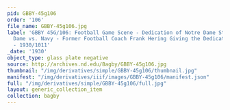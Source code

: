 ```yaml
---
pid: GBBY-45g106
order: '106'
file_name: GBBY-45g106.jpg
label: 'GBBY 45G/106: Football Game Scene - Dedication of Notre Dame Stadium, Notre
  Dame vs. Navy - Former Football Coach Frank Hering Giving the Dedication Address
  - 1930/1011'
_date: '1930'
object_type: glass plate negative
source: http://archives.nd.edu/Bagby/GBBY-45g106.jpg
thumbnail: "/img/derivatives/simple/GBBY-45g106/thumbnail.jpg"
manifest: "/img/derivatives/iiif/images/GBBY-45g106/manifest.json"
full: "/img/derivatives/simple/GBBY-45g106/full.jpg"
layout: generic_collection_item
collection: bagby
---
```

